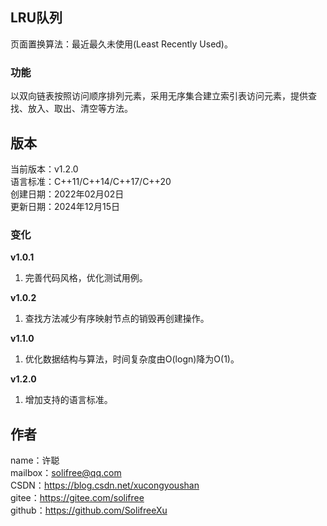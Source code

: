 ﻿## LRU队列
页面置换算法：最近最久未使用(Least Recently Used)。

### 功能
以双向链表按照访问顺序排列元素，采用无序集合建立索引表访问元素，提供查找、放入、取出、清空等方法。

## 版本
当前版本：v1.2.0  
语言标准：C++11/C++14/C++17/C++20  
创建日期：2022年02月02日  
更新日期：2024年12月15日

### 变化
**v1.0.1**
1. 完善代码风格，优化测试用例。

**v1.0.2**
1. 查找方法减少有序映射节点的销毁再创建操作。

**v1.1.0**
1. 优化数据结构与算法，时间复杂度由O(logn)降为O(1)。

**v1.2.0**
1. 增加支持的语言标准。

## 作者
name：许聪  
mailbox：solifree@qq.com  
CSDN：https://blog.csdn.net/xucongyoushan  
gitee：https://gitee.com/solifree  
github：https://github.com/SolifreeXu
